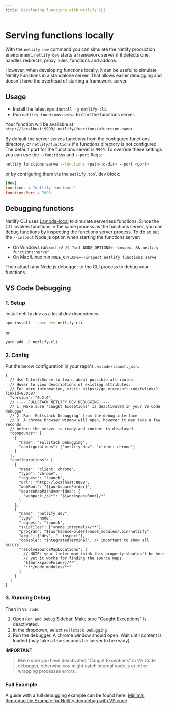 ```yaml
---
title: Developing functions with Netlify CLI
---
```


# Serving functions locally

With the `netlify dev` command you can simulate the Netlify production environment.
`netlify dev` starts a framework server if it detects one, handles redirects, proxy rules, functions and addons.

However, when developing functions locally, it can be useful to simulate Netlify Functions in a standalone server.
That allows easier debugging and doesn't have the overhead of starting a framework server.

## Usage

- Install the latest `npm install -g netlify-cli`.
- Run `netlify functions:serve` to start the functions server.

Your function will be available at `http://localhost:9999/.netlify/functions/<function-name>`

By default the server serves functions from the configured functions directory, or `netlify/functions` if a functions directory is not configured. The default port for the functions server is `9999`.
To override these settings you can use the `--functions` and `--port` flags:

```sh
netlify functions:serve --functions <path-to-dir> --port <port>
```

or by configuring them via the `netlify.toml` dev block:

```toml
[dev]
functions = "netlify-functions"
functionsPort = 7000
```

## Debugging functions

Netlify CLI uses [Lambda-local](https://github.com/ashiina/lambda-local) to simulate serverless functions.
Since the CLI invokes functions in the same process as the functions server, you can debug functions by inspecting the functions server process.
To do so set the `--inspect` Node.js option when starting the functions server:

- On Windows run `cmd /V /C "set NODE_OPTIONS=--inspect && netlify functions:serve"`
- On Mac/Linux run `NODE_OPTIONS=--inspect netlify functions:serve`

Then attach any Node.js debugger to the CLI process to debug your functions.


## VS Code Debugging

### 1. Setup
Install netlify dev as a local dev dependency:
```bash
npm install --save-dev netlify-cli
```
or
```bash
yarn add -D netlify-cli
```

### 2. Config
Put the below configuration in your repo's `.vscode/launch.json`.

```jsonc
{
  // Use IntelliSense to learn about possible attributes.
  // Hover to view descriptions of existing attributes.
  // For more information, visit: https://go.microsoft.com/fwlink/?linkid=830387
  "version": "0.2.0",
  // ---- FULLSTACK NETLIFY DEV DEBUGGING ----
  // 1. Make sure "Caught Exceptions" is deactivated in your VS Code debugger
  // 2. Run 'Fullstack Debugging' from the debug interface
  // 3. A chrome browser window will open, however it may take a few seconds
  // before the server is ready and content is displayed.
  "compounds": [
    {
      "name": "Fullstack Debugging",
      "configurations": ["netlify dev", "client: chrome"]
    }
  ],
  "configurations": [
    {
      "name": "client: chrome",
      "type": "chrome",
      "request": "launch",
      "url": "http://localhost:8888",
      "webRoot": "${workspaceFolder}",
      "sourceMapPathOverrides": {
        "webpack:///*": "${workspaceRoot}/*"
      }
    },
    {
      "name": "netlify dev",
      "type": "node",
      "request": "launch",
      "skipFiles": ["<node_internals>/**"],
      "program": "${workspaceFolder}/node_modules/.bin/netlify",
      "args": ["dev", "--inspect"],
      "console": "integratedTerminal", // important to show all errors`
      "resolveSourceMapLocations": [
        // NOTE: your linter may think this property shouldn't be here
        // yet it works for finding the source maps
        "${workspaceFolder}/**",
        "!**/node_modules/**"
      ]
    }
  ]
}
```

### 3. Running Debug

Then in `VS Code`:
1. Open `Run and Debug` Sidebar. Make sure "Caught Exceptions" is deactivated.
2. In the dropdown, select `Fullstack Debugging`
3. Run the debugger. A chrome window should open. Wait until content is loaded (may take a few seconds for server to be ready).

**IMPORTANT**

> Make sure you have deactivated "Caught Exceptions" in VS Code debugger, otherwise you might catch internal node.js or other wrapping processes errors.

### Full Example
A guide with a full debugging example can be found here: [Minimal Reproducible Example for Netlify dev debug with VS code](https://github.com/MentalGear/netlify-dev_debug_vs-code)
